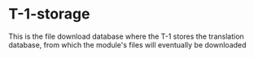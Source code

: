 # T-1-storage
This is the file download database where the T-1 stores the translation database, from which the module's files will eventually be downloaded
